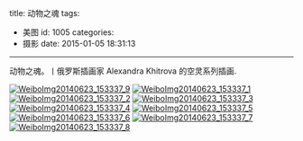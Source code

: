 title: 动物之魂
tags:
  - 美图
id: 1005
categories:
  - 摄影
date: 2015-01-05 18:31:13
---

<!--StartFragment-->动物之魂。丨俄罗斯插画家 Alexandra Khitrova 的空灵系列插画.<!--EndFragment-->

[![WeiboImg20140623_153337_9](http://coderzhaopeng-wordpress.stor.sinaapp.com/uploads/2014/09/WeiboImg20140623_153337_9.jpg)](http://coderzhaopeng-wordpress.stor.sinaapp.com/uploads/2014/09/WeiboImg20140623_153337_9.jpg) [![WeiboImg20140623_153337_1](http://coderzhaopeng-wordpress.stor.sinaapp.com/uploads/2014/09/WeiboImg20140623_153337_1.jpg)](http://coderzhaopeng-wordpress.stor.sinaapp.com/uploads/2014/09/WeiboImg20140623_153337_1.jpg) [![WeiboImg20140623_153337_2](http://coderzhaopeng-wordpress.stor.sinaapp.com/uploads/2014/09/WeiboImg20140623_153337_2.jpg)](http://coderzhaopeng-wordpress.stor.sinaapp.com/uploads/2014/09/WeiboImg20140623_153337_2.jpg) [![WeiboImg20140623_153337_3](http://coderzhaopeng-wordpress.stor.sinaapp.com/uploads/2014/09/WeiboImg20140623_153337_3.jpg)](http://coderzhaopeng-wordpress.stor.sinaapp.com/uploads/2014/09/WeiboImg20140623_153337_3.jpg) [![WeiboImg20140623_153337_4](http://coderzhaopeng-wordpress.stor.sinaapp.com/uploads/2014/09/WeiboImg20140623_153337_4.jpg)](http://coderzhaopeng-wordpress.stor.sinaapp.com/uploads/2014/09/WeiboImg20140623_153337_4.jpg) [![WeiboImg20140623_153337_5](http://coderzhaopeng-wordpress.stor.sinaapp.com/uploads/2014/09/WeiboImg20140623_153337_5-704x1024.jpg)](http://coderzhaopeng-wordpress.stor.sinaapp.com/uploads/2014/09/WeiboImg20140623_153337_5.jpg) [![WeiboImg20140623_153337_6](http://coderzhaopeng-wordpress.stor.sinaapp.com/uploads/2014/09/WeiboImg20140623_153337_6.jpg)](http://coderzhaopeng-wordpress.stor.sinaapp.com/uploads/2014/09/WeiboImg20140623_153337_6.jpg) [![WeiboImg20140623_153337_7](http://coderzhaopeng-wordpress.stor.sinaapp.com/uploads/2014/09/WeiboImg20140623_153337_7.jpg)](http://coderzhaopeng-wordpress.stor.sinaapp.com/uploads/2014/09/WeiboImg20140623_153337_7.jpg) [![WeiboImg20140623_153337_8](http://coderzhaopeng-wordpress.stor.sinaapp.com/uploads/2014/09/WeiboImg20140623_153337_8.jpg)](http://coderzhaopeng-wordpress.stor.sinaapp.com/uploads/2014/09/WeiboImg20140623_153337_8.jpg)